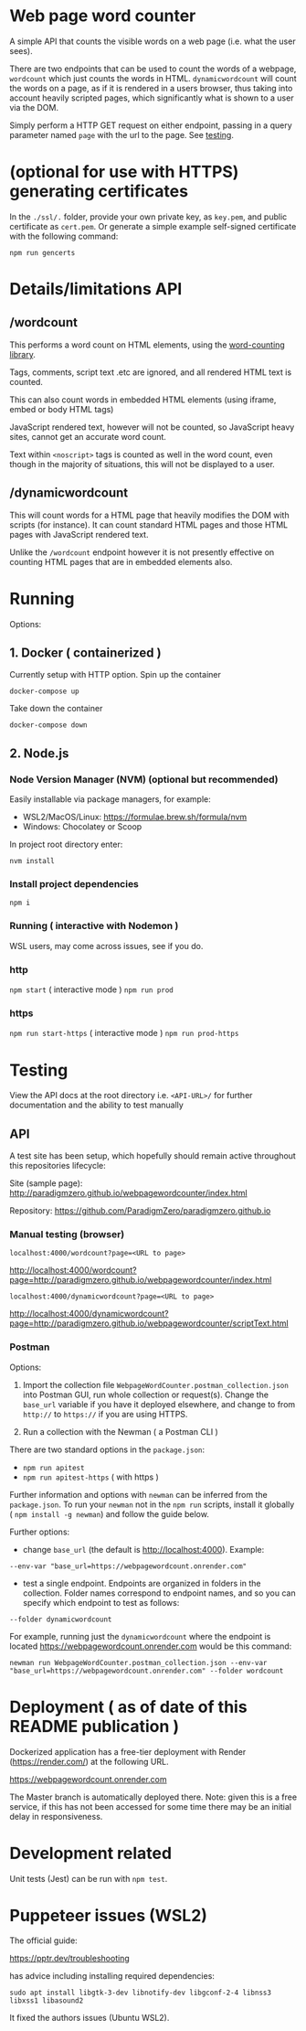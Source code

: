 # Web page word counter

A simple API that counts the visible words on a web page (i.e. what the user sees).

There are two endpoints that can be used to count the words of a webpage, `wordcount` which just counts the words in HTML. `dynamicwordcount` will count the words on a page, as if it is rendered in a users browser, thus taking into account heavily scripted pages, which significantly what is shown to a user via the DOM.

Simply perform a HTTP GET request on either endpoint, passing in a query parameter named `page` with the url to the page. See [testing](#testing).

# (optional for use with HTTPS) generating certificates

In the `./ssl/.` folder, provide your own private key, as `key.pem`, and public certificate as `cert.pem`. Or generate a simple example self-signed certificate with the following command:

`npm run gencerts`

# Details/limitations API

## /wordcount

This performs a word count on HTML elements, using the [word-counting library](https://www.npmjs.com/package/word-counting/).

Tags, comments, script text .etc are ignored, and all rendered HTML text is counted.

This can also count words in embedded HTML elements (using iframe, embed or body HTML tags)

JavaScript rendered text, however will not be counted, so JavaScript heavy sites, cannot get an accurate word count.

Text within `<noscript>` tags is counted as well in the word count, even though in the majority of situations, this will not be displayed to a user.

## /dynamicwordcount

This will count words for a HTML page that heavily modifies the DOM with scripts (for instance). It can count standard HTML pages and those HTML pages with JavaScript rendered text.

Unlike the `/wordcount` endpoint however it is not presently effective on counting HTML pages that are in embedded elements also.

# Running

Options:

## 1. Docker ( containerized )

Currently setup with HTTP option. Spin up the container

`docker-compose up`

Take down the container

`docker-compose down`

## 2. Node.js

### Node Version Manager (NVM) (optional but recommended)

Easily installable via package managers, for example:

- WSL2/MacOS/Linux: <https://formulae.brew.sh/formula/nvm>
- Windows: Chocolatey or Scoop

In project root directory enter:

`nvm install`

### Install project dependencies

`npm i`

### Running ( interactive with Nodemon )

WSL users, may come across issues, see if you do.

### http

`npm start` ( interactive mode )
`npm run prod`

### https

`npm run start-https` ( interactive mode )
`npm run prod-https`

# Testing

View the API docs at the root directory i.e. `<API-URL>/` for further documentation and the ability to test manually

## API

A test site has been setup, which hopefully should remain active throughout this repositories lifecycle:

Site (sample page):
<http://paradigmzero.github.io/webpagewordcounter/index.html>

Repository:
<https://github.com/ParadigmZero/paradigmzero.github.io>

### Manual testing (browser)

`localhost:4000/wordcount?page=<URL to page>`

<http://localhost:4000/wordcount?page=http://paradigmzero.github.io/webpagewordcounter/index.html>

`localhost:4000/dynamicwordcount?page=<URL to page>`

<http://localhost:4000/dynamicwordcount?page=http://paradigmzero.github.io/webpagewordcounter/scriptText.html>


### Postman

Options:

1. Import the collection file `WebpageWordCounter.postman_collection.json` into Postman GUI, run whole collection or request(s). Change the `base_url` variable if you have it deployed elsewhere, and change to from `http://` to `https://` if you are using HTTPS.

2. Run a collection with the Newman ( a Postman CLI )

There are two standard options in the `package.json`:
- `npm run apitest`
- `npm run apitest-https` ( with https )

Further information and options with `newman` can be inferred from the `package.json`. To run your `newman` not in the `npm run` scripts, install it globally ( `npm install -g newman`) and follow the guide below.

Further options:

- change `base_url` (the default is <http://localhost:4000>). Example:

`--env-var "base_url=https://webpagewordcount.onrender.com"`

- test a single endpoint. Endpoints are organized in folders in the collection. Folder names correspond to endpoint names, and so you can specify which endpoint to test as follows:

`--folder dynamicwordcount`

For example, running just the `dynamicwordcount` where the endpoint is located <https://webpagewordcount.onrender.com> would be this command:

`newman run WebpageWordCounter.postman_collection.json --env-var "base_url=https://webpagewordcount.onrender.com" --folder wordcount`

# Deployment ( as of date of this README publication )

Dockerized application has a free-tier deployment with Render (<https://render.com/>) at the following URL.

<https://webpagewordcount.onrender.com>

The Master branch is automatically deployed there. Note: given this is a free service, if this has not been accessed for some time there may be an initial delay in responsiveness.

# Development related

Unit tests (Jest) can be run with `npm test`.

# Puppeteer issues (WSL2)

The official guide:

<https://pptr.dev/troubleshooting>

has advice including installing required dependencies:

`sudo apt install libgtk-3-dev libnotify-dev libgconf-2-4 libnss3 libxss1 libasound2`

It fixed the authors issues (Ubuntu WSL2).